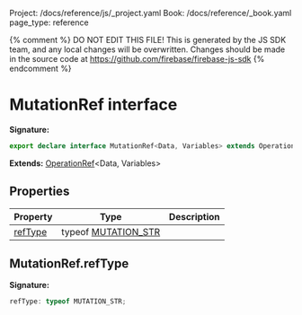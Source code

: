 Project: /docs/reference/js/_project.yaml
Book: /docs/reference/_book.yaml
page_type: reference

{% comment %}
DO NOT EDIT THIS FILE!
This is generated by the JS SDK team, and any local changes will be
overwritten. Changes should be made in the source code at
https://github.com/firebase/firebase-js-sdk
{% endcomment %}

# MutationRef interface
<b>Signature:</b>

```typescript
export declare interface MutationRef<Data, Variables> extends OperationRef<Data, Variables> 
```
<b>Extends:</b> [OperationRef](./data-connect.operationref.md#operationref_interface)<!-- -->&lt;Data, Variables&gt;

## Properties

|  Property | Type | Description |
|  --- | --- | --- |
|  [refType](./data-connect.mutationref.md#mutationrefreftype) | typeof [MUTATION\_STR](./data-connect.md#mutation_str) |  |

## MutationRef.refType

<b>Signature:</b>

```typescript
refType: typeof MUTATION_STR;
```
